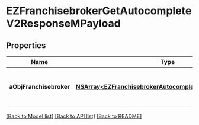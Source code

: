 # EZFranchisebrokerGetAutocompleteV2ResponseMPayload

## Properties
Name | Type | Description | Notes
------------ | ------------- | ------------- | -------------
**aObjFranchisebroker** | [**NSArray&lt;EZFranchisebrokerAutocompleteElementResponse&gt;***](EZFranchisebrokerAutocompleteElementResponse.md) | An array of Franchisebroker autocomplete element response. | [optional] 

[[Back to Model list]](../README.md#documentation-for-models) [[Back to API list]](../README.md#documentation-for-api-endpoints) [[Back to README]](../README.md)


